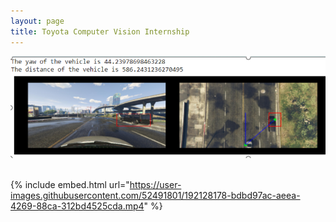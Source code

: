 ```yaml
---
layout: page
title: Toyota Computer Vision Internship
---
```


<!-- ![IPM1_photo](/assets/IPM_1.png) <br /> <br />
![IPM2_photo](/assets/IPM_2.png) <br /> <br /> -->
![mapping_photo](/assets/top_mapping_2.png) <br /> <br />

{% include embed.html url="https://user-images.githubusercontent.com/52491801/192128178-bdbd97ac-aeea-4269-88ca-312bd4525cda.mp4" %}


